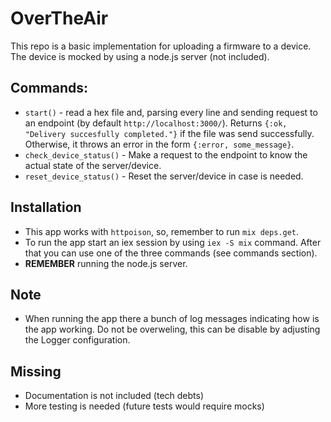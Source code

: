 # OverTheAir

This repo is a basic implementation for uploading a firmware to a device. The device is mocked by using a node.js server (not included).
## Commands:

- `start()` - read a hex file and, parsing every line and sending request to an endpoint (by default `http://localhost:3000/`). Returns `{:ok, "Delivery succesfully completed."}` if the file was send successfully. Otherwise, it throws an error in the form `{:error, some_message}`.  
- `check_device_status()` - Make a request to the endpoint to know the actual state of the server/device.
- `reset_device_status()` - Reset the server/device in case is needed.

## Installation

- This app works with `httpoison`, so, remember to run `mix deps.get`.
- To run the app start an iex session by using `iex -S mix` command. After that you can use one of the three commands (see commands section).
- **REMEMBER** running the node.js server.

## Note

- When running the app there a bunch of log messages indicating how is the app working. Do not be overweling, this can be disable by adjusting the Logger configuration.

## Missing
- Documentation is not included (tech debts)
- More testing is needed (future tests would require mocks)